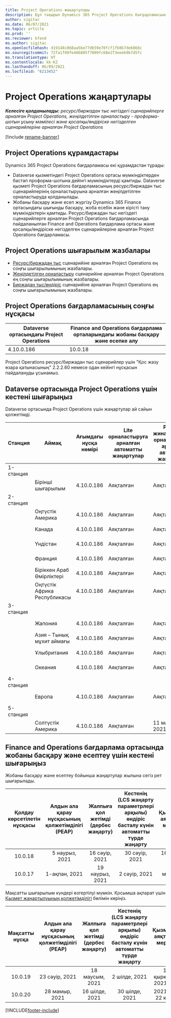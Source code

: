 ```yaml
---
title: Project Operations жаңартулары
description: Бұл тақырып Dynamics 365 Project Operations бағдарламасының шығарылған нұсқалары туралы ақпарат береді.
author: sigitac
ms.date: 06/07/2021
ms.topic: article
ms.prod: ''
ms.reviewer: kfend
ms.author: sigitac
ms.openlocfilehash: d19148c868aa5be77db59e70fcf1fb8b7de6868c
ms.sourcegitcommit: 72fa1f09fe406805f7009fc68e2f3eeeb9b7d5fc
ms.translationtype: HT
ms.contentlocale: kk-KZ
ms.lasthandoff: 06/09/2021
ms.locfileid: "6213452"
---
```

# <a name="project-operations-updates"></a>Project Operations жаңартулары

_**Келесіге қолданылады:** ресурс/биржадан тыс негіздегі сценарийлерге арналған Project Operations, жеңілдетілген орналастыру - проформа-шотын ұсыну мәмілесі және қосалқы/өндіріске негізделген сценарийлеріне арналған Project Operations_

[!include [rename-banner](~/includes/cc-data-platform-banner.md)]

## <a name="project-operations-components"></a>Project Operations құрамдастары

Dynamics 365 Project Operations бағдарламасы екі құрамдастан тұрады:

- Dataverse қызметіндегі Project Operations ортасы мүмкіндіктерден бастап проформа-шотына дейінгі мүмкіндіктерді қамтиды. Dataverse қызметі Project Operations бағдарламасының ресурс/биржадан тыс сценарийлерінің орналастыруына арналған жеңілдетілген орналастыруда қолданылады.
- Жобаны басқару және есеп жүргізу Dynamics 365 Finance ортасындағы шығынды басқару, жоба есебін және кірісті тану мүмкіндіктерін қамтиды. Ресурс/биржадан тыс негіздегі сценарийлерге арналған Project Operations бағдарламасында пайдаланылған Finance and Operations бағдарлама ортасы және қосалқы/өндіріске негізделген сценарийлеріне арналған Project Operations бағдарламасы.

## <a name="project-operations-release-notes"></a>Project Operations шығарылым жазбалары
- [Ресурс/биржадан тыс](whats-new-may-2021-resource-based.md) сценарийіне арналған Project Operations ең соңғы шығарылымының жазбалары.
- [Жеңілдетілген орналастыру](../pro/whats-new/whats-new-may-2021-lite.md) сценарийіне арналған Project Operations ең соңғы шығарылымының жазбалары.
- [Биржадан тыс/өндіріс](../prod-pma/whats-new/whats-new-apr-2021-stocked.md) сценарийіне арналған Project Operations ең соңғы шығарылымының жазбалары.

## <a name="project-operations-latest-version"></a>Project Operations бағдарламасының соңғы нұсқасы

| Dataverse ортасындағы Project Operations | Finance and Operations бағдарлама орталарындағы жобаны басқару және есепке алу | 
| --- | --- |
| 4.10.0.186 | 10.0.18 |

Project Operations ресурс/биржадан тыс сценарийлер үшін "Қос жазу өзара қатынасының" 2.2.2.60 немесе одан кейінгі нұсқасын пайдалануды ұсынамыз.

## <a name="release-schedule-for-project-operations-on-dataverse-environment"></a>Dataverse ортасында Project Operations үшін кестені шығарыңыз

Dataverse ортасында Project Operations үшін жаңартулар ай сайын қолжетімді. 

| Станция | Аймақ | Ағымдағы нұсқа нөмірі | Lite орналастыруға арналған автоматты жаңартулар | Ресурс/жинақталмаған орналастыруға арналған автоматты жаңартулар | Келесі нұсқа нөмірі | Келесі нұсқа жалпыға қолжетімді |
|-----------|-----------------------|-----------------|--------------|---------------------|---------------------|---------------------|
| 1-станция |   &nbsp;              |    &nbsp;       | &nbsp;       |      &nbsp;         |      &nbsp;         |      &nbsp;         |
|   &nbsp;  | Бірінші шығарылым         |  4.10.0.186     | Аяқталған     | Аяқталған            | TBD                 | 28 мамыр 2021           |
| 2-станция |   &nbsp;              |    &nbsp;       | &nbsp;       |      &nbsp;         |      &nbsp;         |      &nbsp;         |
|   &nbsp;  | Оңтүстік Америка         |  4.10.0.186     | Аяқталған     | Аяқталған            | TBD                 | 28 мамыр 2021           |
|    &nbsp; | Канада                |  4.10.0.186     | Аяқталған     | Аяқталған            | TBD                 | 28 мамыр 2021           |
|   &nbsp;  | Үндістан                 |  4.10.0.186     | Аяқталған     | Аяқталған            | TBD                 | 28 мамыр 2021           |
|   &nbsp;  | Франция                |  4.10.0.186     | Аяқталған     | Аяқталған            | TBD                 | 28 мамыр 2021           |
|   &nbsp;  | Біріккен Араб Әмірліктері  |  4.10.0.186     | Аяқталған     | Аяқталған            | TBD                 | 28 мамыр 2021           |
|   &nbsp;  | Оңтүстік Африка Республикасы          |  4.10.0.186     | Аяқталған     | Аяқталған            | TBD                 | 28 мамыр 2021           |
| 3-станция |      &nbsp;           |     &nbsp;      |     &nbsp;   |      &nbsp;         |      &nbsp;         |      &nbsp;         |
|   &nbsp;  | Жапония                 |  4.10.0.186     | Аяқталған     | Аяқталған            | TBD                 | 04 маусым 2021          |
|   &nbsp;  | Азия – Тынық мұхит аймағы          |  4.10.0.186     | Аяқталған     | Аяқталған            | TBD                 | 04 маусым 2021          |
|   &nbsp;  | Ұлыбритания         |  4.10.0.186     | Аяқталған     | Аяқталған            | TBD                 | 04 маусым 2021          |
|   &nbsp;  | Океания               |  4.10.0.186     | Аяқталған     | Аяқталған            | TBD                 | 04 маусым 2021          |
| 4-станция |     &nbsp;            |     &nbsp;      |     &nbsp;   |      &nbsp;         |      &nbsp;         |      &nbsp;         |
|   &nbsp;  | Европа                |  4.10.0.186     | Аяқталған     | Аяқталған            | TBD                 | 11 маусым 2021          |
| 5-станция |     &nbsp;            |     &nbsp;      |     &nbsp;   |      &nbsp;         |      &nbsp;         |      &nbsp;         |
|   &nbsp;  | Солтүстік Америка         |  4.10.0.186     | Аяқталған     | 11 маусым 2021          | TBD                 | 18 маусым 2021          |

## <a name="release-schedule-for-project-management-and-accounting-in-the-finance-and-operations-apps-environment"></a>Finance and Operations бағдарлама ортасында жобаны басқару және есептеу үшін кестені шығарыңыз

Жобаны басқару және есептеу бойынша жаңартулар жылына сегіз рет шығарылады.

|          Қолдау көрсетілетін нұсқасы          | Алдын ала қарау нұсқасының қолжетімділігі (PEAP) | Жалпыға қол жетімді (дербес жаңарту) | Кестенің (LCS жаңарту параметрлері арқылы) өндіріс басталу күнін автоматты түрде жаңарту |   Қызметтің аяқталуы мерзімі   |
|:-------------------------:|:---------------------------:|:---------------------------------:|:--------------------------------------------------------------------:|:------------------:|
|          10.0.18          |        5 наурыз, 2021        |           16 сәуір, 2021          |                            30 сәуір, 2021                            |    16 шілде, 2021   |
|          10.0.17          |       1-ақпан, 2021      |           19 наурыз, 2021          |                             2 сәуір, 2021                            |    11 маусым, 2021   |

Мақсатты шығарылым күндері өзгертілуі мүмкін. Қосымша ақпарат үшін [Қызмет жаңартылуының қолжетімділігі](/dynamics365/fin-ops-core/fin-ops/get-started/public-preview-releases?toc=%2fdynamics365%2ffinance%2ftoc.json) бөлімін көріңіз.

|          Мақсатты нұсқа          | Алдын ала қарау нұсқасының қолжетімділігі (PEAP) | Жалпыға қол жетімді (дербес жаңарту) | Кестенің (LCS жаңарту параметрлері арқылы) өндіріс басталу күнін автоматты түрде жаңарту |   Қызметтің аяқталуы мерзімі   |
|:-------------------------:|:---------------------------:|:---------------------------------:|:--------------------------------------------------------------------:|:------------------:|
|          10.0.19          |        23 сәуір, 2021       |            18 маусым, 2021           |                             2 шілде, 2021                             | 17 қыркүйек, 2021 жыл |
|          10.0.20          |         28 мамыр, 2021        |           16 шілде, 2021           |                             30 шілде, 2021                             |  2021 жыл 22 қазан  |



[!INCLUDE[footer-include](../includes/footer-banner.md)]
